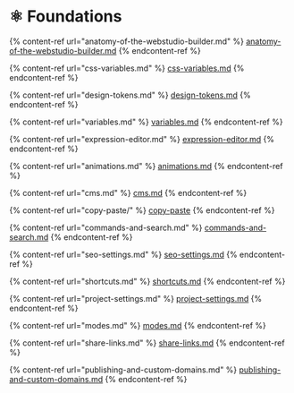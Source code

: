 # ⚛️ Foundations

{% content-ref url="anatomy-of-the-webstudio-builder.md" %}
[anatomy-of-the-webstudio-builder.md](anatomy-of-the-webstudio-builder.md)
{% endcontent-ref %}

{% content-ref url="css-variables.md" %}
[css-variables.md](css-variables.md)
{% endcontent-ref %}

{% content-ref url="design-tokens.md" %}
[design-tokens.md](design-tokens.md)
{% endcontent-ref %}

{% content-ref url="variables.md" %}
[variables.md](variables.md)
{% endcontent-ref %}

{% content-ref url="expression-editor.md" %}
[expression-editor.md](expression-editor.md)
{% endcontent-ref %}

{% content-ref url="animations.md" %}
[animations.md](animations.md)
{% endcontent-ref %}

{% content-ref url="cms.md" %}
[cms.md](cms.md)
{% endcontent-ref %}

{% content-ref url="copy-paste/" %}
[copy-paste](copy-paste/)
{% endcontent-ref %}

{% content-ref url="commands-and-search.md" %}
[commands-and-search.md](commands-and-search.md)
{% endcontent-ref %}

{% content-ref url="seo-settings.md" %}
[seo-settings.md](seo-settings.md)
{% endcontent-ref %}

{% content-ref url="shortcuts.md" %}
[shortcuts.md](shortcuts.md)
{% endcontent-ref %}

{% content-ref url="project-settings.md" %}
[project-settings.md](project-settings.md)
{% endcontent-ref %}

{% content-ref url="modes.md" %}
[modes.md](modes.md)
{% endcontent-ref %}

{% content-ref url="share-links.md" %}
[share-links.md](share-links.md)
{% endcontent-ref %}

{% content-ref url="publishing-and-custom-domains.md" %}
[publishing-and-custom-domains.md](publishing-and-custom-domains.md)
{% endcontent-ref %}
